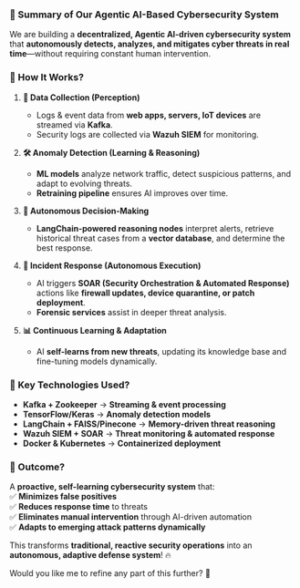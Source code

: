 ### **🚀 Summary of Our Agentic AI-Based Cybersecurity System**  

We are building a **decentralized, Agentic AI-driven cybersecurity system** that **autonomously detects, analyzes, and mitigates cyber threats in real time**—without requiring constant human intervention.  

### **🔹 How It Works?**  
1. **📡 Data Collection (Perception)**  
   - Logs & event data from **web apps, servers, IoT devices** are streamed via **Kafka**.  
   - Security logs are collected via **Wazuh SIEM** for monitoring.  

2. **🛠️ Anomaly Detection (Learning & Reasoning)**  
   - **ML models** analyze network traffic, detect suspicious patterns, and adapt to evolving threats.  
   - **Retraining pipeline** ensures AI improves over time.  

3. **🧠 Autonomous Decision-Making**  
   - **LangChain-powered reasoning nodes** interpret alerts, retrieve historical threat cases from a **vector database**, and determine the best response.  

4. **🚨 Incident Response (Autonomous Execution)**  
   - AI triggers **SOAR (Security Orchestration & Automated Response)** actions like **firewall updates, device quarantine, or patch deployment**.  
   - **Forensic services** assist in deeper threat analysis.  

5. **📊 Continuous Learning & Adaptation**  
   - AI **self-learns from new threats**, updating its knowledge base and fine-tuning models dynamically.  

### **🔹 Key Technologies Used?**  
- **Kafka + Zookeeper** → **Streaming & event processing**  
- **TensorFlow/Keras** → **Anomaly detection models**  
- **LangChain + FAISS/Pinecone** → **Memory-driven threat reasoning**  
- **Wazuh SIEM + SOAR** → **Threat monitoring & automated response**  
- **Docker & Kubernetes** → **Containerized deployment**  

### **🚀 Outcome?**  
A **proactive, self-learning cybersecurity system** that:  
✅ **Minimizes false positives**  
✅ **Reduces response time** to threats  
✅ **Eliminates manual intervention** through AI-driven automation  
✅ **Adapts to emerging attack patterns dynamically**  

This transforms **traditional, reactive security operations** into an **autonomous, adaptive defense system**! 🔥  

Would you like me to refine any part of this further? 🚀